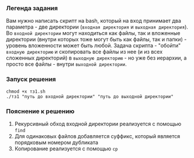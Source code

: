 ### Легенда задания 

Вам нужно написать скрипт на bash, который на вход принимает два параметра - две директории (`входная директория` и `выходная директория`).
Во `входной директории` могут находиться как файлы, так и вложенные директории (внутри которых тоже могут быть как файлы, так и папки) - уровень вложенности может быть любой.
Задача скрипта - "обойти" `входную директорию` и скопировать все файлы из нее (и из всех сложенных директорий) в `выходную директорию` - но уже без иерархии, а просто все файлы - внутри `выходной директории`.

### Запуск решения
```shell
chmod +x тз1.sh
./тз1 "путь до входной директории" "путь до выходной директории"
```


### Пояснение к решению
1. Рекурсивный обход входной директории реализуется с помощью `find`
2. Для одинаковых файлов добавляется суффикс, который является порядковым номером дубликата
3. Копирование реализуется с помощью `cp`
